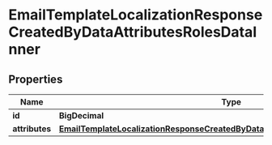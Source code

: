 

# EmailTemplateLocalizationResponseCreatedByDataAttributesRolesDataInner


## Properties

| Name | Type | Description | Notes |
|------------ | ------------- | ------------- | -------------|
|**id** | **BigDecimal** |  |  [optional] |
|**attributes** | [**EmailTemplateLocalizationResponseCreatedByDataAttributesRolesDataInnerAttributes**](EmailTemplateLocalizationResponseCreatedByDataAttributesRolesDataInnerAttributes.md) |  |  [optional] |



